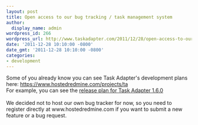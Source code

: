 ```yaml
---
layout: post
title: Open access to our bug tracking / task management system
author:
  display_name: admin
wordpress_id: 266
wordpress_url: http://www.taskadapter.com/2011/12/28/open-access-to-our-bug-tracking-task-management-system/
date: '2011-12-28 10:10:00 -0800'
date_gmt: '2011-12-28 10:10:00 -0800'
categories:
- development
---
```

<p>Some of you already know you can see Task Adapter's development plans here: <a href="https://www.hostedredmine.com/projects/ta">https://www.hostedredmine.com/projects/ta</a><br/>For example, you can see the <a href="https://www.hostedredmine.com/projects/ta/versions/1614">release plan for Task Adapter 1.6.0</a><br/><br/>We decided not to host our own bug tracker for now, so you need to register directly at www.hostedredmine.com if you want to submit a new feature or a bug request.</p>
